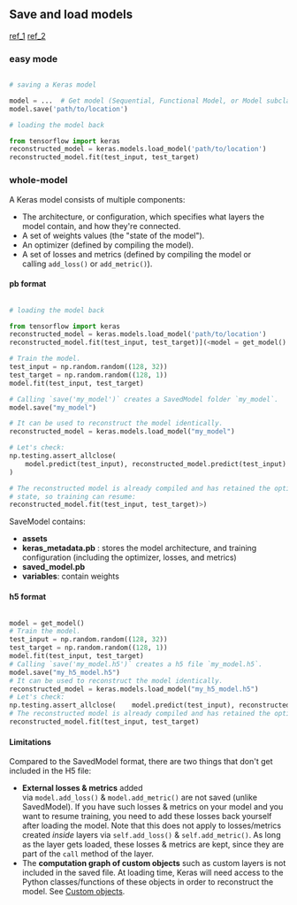 ## Save and load models

[ref_1](https://www.tensorflow.org/guide/keras/save_and_serialize)
[ref_2](https://machinelearningmastery.com/save-load-keras-deep-learning-models/)

### easy mode
```python

# saving a Keras model

model = ...  # Get model (Sequential, Functional Model, or Model subclass)
model.save('path/to/location')

# loading the model back 

from tensorflow import keras
reconstructed_model = keras.models.load_model('path/to/location')
reconstructed_model.fit(test_input, test_target)

```

### whole-model

A Keras model consists of multiple components:

-   The architecture, or configuration, which specifies what layers the model contain, and how they're connected.
-   A set of weights values (the "state of the model").
-   An optimizer (defined by compiling the model).
-   A set of losses and metrics (defined by compiling the model or calling `add_loss()` or `add_metric()`).

#### pb format 
```python

# loading the model back 

from tensorflow import keras
reconstructed_model = keras.models.load_model('path/to/location')
reconstructed_model.fit(test_input, test_target)](<model = get_model()

# Train the model.
test_input = np.random.random((128, 32))
test_target = np.random.random((128, 1))
model.fit(test_input, test_target)

# Calling `save('my_model')` creates a SavedModel folder `my_model`.
model.save("my_model")

# It can be used to reconstruct the model identically.
reconstructed_model = keras.models.load_model("my_model")

# Let's check:
np.testing.assert_allclose(
    model.predict(test_input), reconstructed_model.predict(test_input)
)

# The reconstructed model is already compiled and has retained the optimizer
# state, so training can resume:
reconstructed_model.fit(test_input, test_target)>)

```


SaveModel contains:
- **assets**
- **keras_metadata.pb** : stores the model architecture, and training configuration (including the optimizer, losses, and metrics)
- **saved_model.pb**
- **variables**: contain weights

#### h5 format
```python

model = get_model()
# Train the model.
test_input = np.random.random((128, 32))
test_target = np.random.random((128, 1))
model.fit(test_input, test_target)
# Calling `save('my_model.h5')` creates a h5 file `my_model.h5`.
model.save("my_h5_model.h5")
# It can be used to reconstruct the model identically.
reconstructed_model = keras.models.load_model("my_h5_model.h5")
# Let's check:
np.testing.assert_allclose(    model.predict(test_input), reconstructed_model.predict(test_input))
# The reconstructed model is already compiled and has retained the optimizer# state, so training can resume:
reconstructed_model.fit(test_input, test_target)
```

#### Limitations

Compared to the SavedModel format, there are two things that don't get included in the H5 file:

-   **External losses & metrics** added via `model.add_loss()` & `model.add_metric()` are not saved (unlike SavedModel). If you have such losses & metrics on your model and you want to resume training, you need to add these losses back yourself after loading the model. Note that this does not apply to losses/metrics created _inside_ layers via `self.add_loss()` & `self.add_metric()`. As long as the layer gets loaded, these losses & metrics are kept, since they are part of the `call` method of the layer.
-   The **computation graph of custom objects** such as custom layers is not included in the saved file. At loading time, Keras will need access to the Python classes/functions of these objects in order to reconstruct the model. See [Custom objects](https://www.tensorflow.org/guide/keras/save_and_serialize#custom-objects).